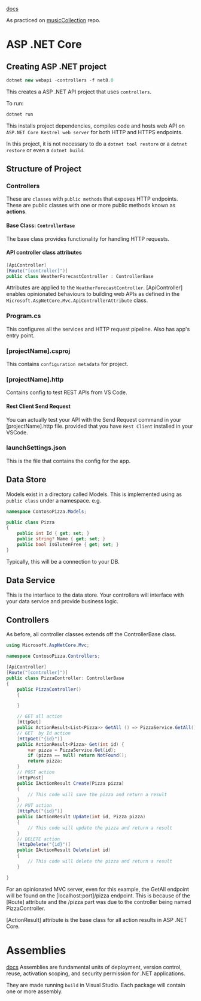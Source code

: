 [docs](https://learn.microsoft.com/en-gb/training/modules/build-web-api-aspnet-core/3-exercise-create-web-api)

As practiced on [musicCollection](https://github.com/Recelis/musicCollection) repo.

# ASP .NET Core

## Creating ASP .NET project

```C#
dotnet new webapi -controllers -f net8.0
```

This creates a ASP .NET API project that uses `controllers`.

To run:
```C#
dotnet run
```

This installs project dependencies, compiles code and hosts web API on `ASP.NET Core Kestrel web server` for both HTTP and HTTPS endpoints.

In this project, it is not necessary to do a `dotnet tool restore` or a `dotnet restore` or even a `dotnet build`.

## Structure of Project

### Controllers
These are `classes` with `public methods` that exposes HTTP endpoints. These are public classes with one or more public methods known as **actions**.

#### Base Class: `ControllerBase`
The base class provides functionality for handling HTTP requests.

#### API controller class attributes
```csharp
[ApiController]
[Route("[controller]")]
public class WeatherForecastController : ControllerBase
```

Attributes are applied to the `WeatherForecastController`.
[ApiController] enables opinionated behaviours to building web APIs as defined in the `Microsoft.AspNetCore.Mvc.ApiControllerAttribute` class.

### Program.cs
This configures all the services and HTTP request pipeline. Also has app's entry point.

### [projectName].csproj
This contains `configuration metadata` for project.

### [projectName].http
Contains config to test REST APIs from VS Code.

#### Rest Client Send Request
You can actually test your API with the Send Request command in your [projectName].http file. provided that you have `Rest Client` installed in your VSCode.

### launchSettings.json
This is the file that contains the config for the app.

## Data Store
Models exist in a directory called Models. This is implemented using as `public class` under a namespace. e.g.

```csharp
namespace ContosoPizza.Models;

public class Pizza
{
    public int Id { get; set; }
    public string? Name { get; set; }
    public bool IsGlutenFree { get; set; }
}
```

Typically, this will be a connection to your DB.

## Data Service
This is the interface to the data store. Your controllers will interface with your data service and provide business logic.

## Controllers
As before, all controller classes extends off the ControllerBase class.

```csharp
using Microsoft.AspNetCore.Mvc;

namespace ContosoPizza.Controllers;

[ApiController]
[Route("[controller]")]
public class PizzaController: ControllerBase
{
    public PizzaController()
    {

    }

    // GET all action
    [HttpGet]
    public ActionResult<List<Pizza>> GetAll () => PizzaService.GetAll();
    // GET  by Id action
    [HttpGet("{id}")]
    public ActionResult<Pizza> Get(int id) {
        var pizza = PizzaService.Get(id);
        if (pizza == null) return NotFound();
        return pizza;
    }
    // POST action
    [HttpPost]
    public IActionResult Create(Pizza pizza)
    {            
        // This code will save the pizza and return a result
    }
    // PUT action
    [HttpPut("{id}")]
    public IActionResult Update(int id, Pizza pizza)
    {
        // This code will update the pizza and return a result
    }
    // DELETE action
    [HttpDelete("{id}")]
    public IActionResult Delete(int id)
    {
        // This code will delete the pizza and return a result
    }

}
```

For an opinionated MVC server, even for this example, the GetAll endpoint will be found on the [localhost:port]/pizza endpoint. This is because of the [Route] attribute and the /pizza part was due to the controller being named PizzaController.

[ActionResult] attribute is the base class for all action results in ASP .NET Core.

# Assemblies
[docs](https://learn.microsoft.com/en-us/dotnet/standard/assembly/)
Assemblies are fundamental units of deployment, version control, reuse, activation scoping, and security permission for .NET applications.

They are made running `build` in Visual Studio. Each package will contain one or more assembly.